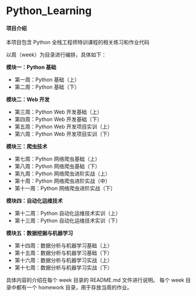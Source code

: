 # Python_Learning

#### 项目介绍
本项目包含 Python 全栈工程师特训课程的相关练习和作业代码

以周（week）为目录进行编排，具体如下：


**模块一：Python 基础**

 - 第一周：Python 基础（上）
 - 第二周：Python 基础（下）

**模块二：Web 开发**

 - 第三周：Python Web 开发基础（上）
 - 第四周：Python Web 开发基础（下）
 - 第五周：Python Web 开发项目实训（上）
 - 第六周：Python Web 开发项目实训（下）

**模块三：爬虫技术**

 - 第七周：Python 网络爬虫基础（上）
 - 第八周：Python 网络爬虫基础（下）
 - 第九周：Python 网络爬虫进阶实战（上）
 - 第十周：Python 网络爬虫进阶实战（中）
 - 第十一周：Python 网络爬虫进阶实战（下）

**模块四：自动化运维技术**

 - 第十二周：Python 自动化运维技术实训（上）
 - 第十三周：Python 自动化运维技术实训（下）

**模块五：数据挖掘与机器学习**

 - 第十四周：数据分析与机器学习基础（上）
 - 第十五周：数据分析与机器学习基础（下）
 - 第十六周：数据分析与机器学习实战（上）
 - 第十七周：数据分析与机器学习实战（下）


具体内容的介绍在每个 week 目录的 README.md 文件进行说明。
每个 week 目录中都有一个 homework 目录，用于存放当周的作业。

